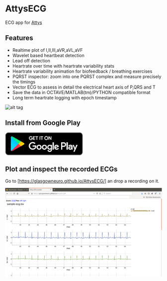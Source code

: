 # AttysECG

ECG app for [Attys](http://www.attys.tech)

## Features

* Realtime plot of I,II,III,aVR,aVL,aVF
* Wavelet based heartbeat detection
* Lead off detection
* Heartrate over time with heartrate variability stats
* Heartrate variability animation for biofeedback / breathing exercises
* PQRST inspector: zoom into one PQRST complex and measure precisely the timings
* Vector ECG to assess in detail the electrical heart axis of P,QRS and T
* Save the data in OCTAVE/MATLAB(tm)/PYTHON compatible format
* Long term heartrate logging with epoch timestamp

![alt tag](screenshots/ecg-inspector-04.png)

## Install from Google Play

[![alt tag](google_play_en_badge_web_generic.png)](https://play.google.com/store/apps/details?id=tech.glasgowneuro.attysecg)


## Plot and inspect the recorded ECGs

Go to [https://glasgowneuro.github.io/AttysECG/] an drop a recording on it.

[![alt tag](plotter.png)](https://glasgowneuro.github.io/AttysECG/)
